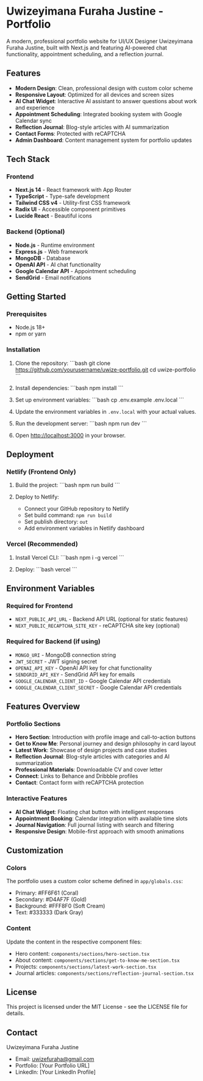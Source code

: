 # Uwizeyimana Furaha Justine - Portfolio

A modern, professional portfolio website for UI/UX Designer Uwizeyimana Furaha Justine, built with Next.js and featuring AI-powered chat functionality, appointment scheduling, and a reflection journal.

## Features

- **Modern Design**: Clean, professional design with custom color scheme
- **Responsive Layout**: Optimized for all devices and screen sizes
- **AI Chat Widget**: Interactive AI assistant to answer questions about work and experience
- **Appointment Scheduling**: Integrated booking system with Google Calendar sync
- **Reflection Journal**: Blog-style articles with AI summarization
- **Contact Forms**: Protected with reCAPTCHA
- **Admin Dashboard**: Content management system for portfolio updates

## Tech Stack

### Frontend
- **Next.js 14** - React framework with App Router
- **TypeScript** - Type-safe development
- **Tailwind CSS v4** - Utility-first CSS framework
- **Radix UI** - Accessible component primitives
- **Lucide React** - Beautiful icons

### Backend (Optional)
- **Node.js** - Runtime environment
- **Express.js** - Web framework
- **MongoDB** - Database
- **OpenAI API** - AI chat functionality
- **Google Calendar API** - Appointment scheduling
- **SendGrid** - Email notifications

## Getting Started

### Prerequisites
- Node.js 18+ 
- npm or yarn

### Installation

1. Clone the repository:
\`\`\`bash
git clone https://github.com/yourusername/uwize-portfolio.git
cd uwize-portfolio
\`\`\`

2. Install dependencies:
\`\`\`bash
npm install
\`\`\`

3. Set up environment variables:
\`\`\`bash
cp .env.example .env.local
\`\`\`

4. Update the environment variables in `.env.local` with your actual values.

5. Run the development server:
\`\`\`bash
npm run dev
\`\`\`

6. Open [http://localhost:3000](http://localhost:3000) in your browser.

## Deployment

### Netlify (Frontend Only)

1. Build the project:
\`\`\`bash
npm run build
\`\`\`

2. Deploy to Netlify:
   - Connect your GitHub repository to Netlify
   - Set build command: `npm run build`
   - Set publish directory: `out`
   - Add environment variables in Netlify dashboard

### Vercel (Recommended)

1. Install Vercel CLI:
\`\`\`bash
npm i -g vercel
\`\`\`

2. Deploy:
\`\`\`bash
vercel
\`\`\`

## Environment Variables

### Required for Frontend
- `NEXT_PUBLIC_API_URL` - Backend API URL (optional for static features)
- `NEXT_PUBLIC_RECAPTCHA_SITE_KEY` - reCAPTCHA site key (optional)

### Required for Backend (if using)
- `MONGO_URI` - MongoDB connection string
- `JWT_SECRET` - JWT signing secret
- `OPENAI_API_KEY` - OpenAI API key for chat functionality
- `SENDGRID_API_KEY` - SendGrid API key for emails
- `GOOGLE_CALENDAR_CLIENT_ID` - Google Calendar API credentials
- `GOOGLE_CALENDAR_CLIENT_SECRET` - Google Calendar API credentials

## Features Overview

### Portfolio Sections
- **Hero Section**: Introduction with profile image and call-to-action buttons
- **Get to Know Me**: Personal journey and design philosophy in card layout
- **Latest Work**: Showcase of design projects and case studies
- **Reflection Journal**: Blog-style articles with categories and AI summarization
- **Professional Materials**: Downloadable CV and cover letter
- **Connect**: Links to Behance and Dribbble profiles
- **Contact**: Contact form with reCAPTCHA protection

### Interactive Features
- **AI Chat Widget**: Floating chat button with intelligent responses
- **Appointment Booking**: Calendar integration with available time slots
- **Journal Navigation**: Full journal listing with search and filtering
- **Responsive Design**: Mobile-first approach with smooth animations

## Customization

### Colors
The portfolio uses a custom color scheme defined in `app/globals.css`:
- Primary: #FF6F61 (Coral)
- Secondary: #D4AF7F (Gold)
- Background: #FFF8F0 (Soft Cream)
- Text: #333333 (Dark Gray)

### Content
Update the content in the respective component files:
- Hero content: `components/sections/hero-section.tsx`
- About content: `components/sections/get-to-know-me-section.tsx`
- Projects: `components/sections/latest-work-section.tsx`
- Journal articles: `components/sections/reflection-journal-section.tsx`

## License

This project is licensed under the MIT License - see the LICENSE file for details.

## Contact

Uwizeyimana Furaha Justine
- Email: uwizefuraha@gmail.com
- Portfolio: [Your Portfolio URL]
- LinkedIn: [Your LinkedIn Profile]
